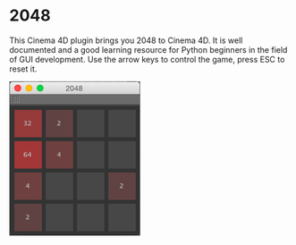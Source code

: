 # 2048

This Cinema 4D plugin brings you 2048 to Cinema 4D. It is well documented
and a good learning resource for Python beginners in the field of GUI
development. Use the arrow keys to control the game, press ESC to reset it.

![](preview.png)
